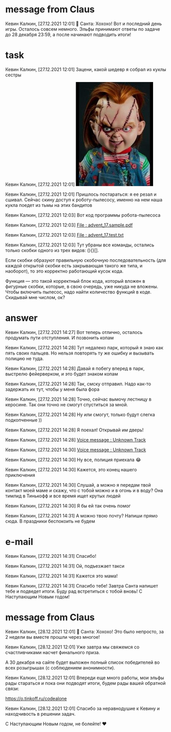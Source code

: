 # message from Claus

Кевин Калкин, [27.12.2021 12:01]
🎅 Санта: Хохохо! Вот и последний день игры. Осталось совсем немного. Эльфы принимают ответы по задаче до 28 декабря 23:59, а после начинают подводить итоги!

# task
Кевин Калкин, [27.12.2021 12:01]
Зацени, какой шедевр я собрал из куклы сестры

Кевин Калкин, [27.12.2021 12:01]
![ Photo ](doc/photo_2021-12-29_14-02-52.jpg)

Кевин Калкин, [27.12.2021 12:01]
Пришлось постараться: я ее резал и сшивал.
Сейчас скину доступ к роботу-пылесосу, именно на нем наша кукла поедет из тьмы на этих бандитов

Кевин Калкин, [27.12.2021 12:03]
Вот код программы робота-пылесоса

Кевин Калкин, [27.12.2021 12:03]
[ File : advent_17.sample.pdf ](doc/advent_17.sample.pdf)

Кевин Калкин, [27.12.2021 12:03]
[ File : advent_17.test.txt ](advent_17.test.txt)

Кевин Калкин, [27.12.2021 12:03]
Тут убраны все команды, остались только скобки одного из трех видов: (){}[].

Если скобки образуют правильную скобочную последовательность (для каждой открытой скобки есть закрывающая такого же типа, и наоборот), то это корректно работающий кусок кода.

Функция — это такой корректный блок кода, который вложен в фигурные скобки, которые, в свою очередь, уже никуда не вложены. Чтобы включить пылесос, надо найти количество функций в коде. Скидывай мне числом, ок?


# answer

Кевин Калкин, [27.12.2021 14:27]
Вот теперь отлично, осталось продумать пути отступления. И позвонить копам

Кевин Калкин, [27.12.2021 14:28]
Тут недалеко парк, который я знаю как пять своих пальцев. Но нельзя повторять ту же ошибку и вызывать полицию не туда.

Кевин Калкин, [27.12.2021 14:28]
Давай я побегу вперед в парк, выстрелю фейерверком, и это будет знаком копам

Кевин Калкин, [27.12.2021 14:28]
Так, смску отправил. Надо как-то задержать их тут, чтобы у меня была фора

Кевин Калкин, [27.12.2021 14:28]
Точно, сейчас вымочу лестницу в керосине. Так они точно не смогут спуститься за мной.

Кевин Калкин, [27.12.2021 14:28]
Ну или смогут, только будут слегка подкопченные ))

Кевин Калкин, [27.12.2021 14:28]
Я поехал! Открывай им дверь!

Кевин Калкин, [27.12.2021 14:28]
[ Voice message : Unknown Track ](doc/audio_2021-12-29_14-03-34.ogg)

Кевин Калкин, [27.12.2021 14:30]
[ Voice message : Unknown Track ](doc/audio_2021-12-29_14-03-38.ogg)

Кевин Калкин, [27.12.2021 14:30]
Ну все, полиция приехала 😂

Кевин Калкин, [27.12.2021 14:30]
Кажется, это конец нашего приключения

Кевин Калкин, [27.12.2021 14:30]
Слушай, а можно я передам твой контакт моей маме и скажу, что с тобой можно и в огонь и в воду? Она тимлид в Тинькофф и все время ищет крутых людей

Кевин Калкин, [27.12.2021 14:30]
Я бы ей так очень помог

Кевин Калкин, [27.12.2021 14:31]
А можно твою почту? Напиши прямо сюда. В праздники беспокоить не будем

# e-mail

Кевин Калкин, [27.12.2021 14:31]
Спасибо!

Кевин Калкин, [27.12.2021 14:31]
Ой, подъезжает такси

Кевин Калкин, [27.12.2021 14:31]
Кажется это мама!

Кевин Калкин, [27.12.2021 14:31]
Спасибо тебе! Завтра Санта напишет тебе и подведет итоги. Буду рад встретиться с тобой вновь! С Наступающим Новым годом!

# message from Claus
Кевин Калкин, [28.12.2021 12:01]
🎅 Санта: Хохохо! Это было непросто, за 2 недели вы вместе прошли через многое!

Кевин Калкин, [28.12.2021 12:01]
Уже завтра мы свяжемся со счастливчиками насчет финального приза.

А 30 декабря на сайте будет выложен полный список победителей во всех розыгрышах (с соблюдением анонимности).

Кевин Калкин, [28.12.2021 12:01]
Впереди еще много работы, мои эльфы рады стараться и пока они подводят итоги, будем рады вашей обратной связи:

https://o.tinkoff.ru/codealone

Кевин Калкин, [28.12.2021 12:01]
Спасибо за неравнодушие к Кевину и находчивость в решении задач.

С Наступающим Новым годом, не болейте! ❤️